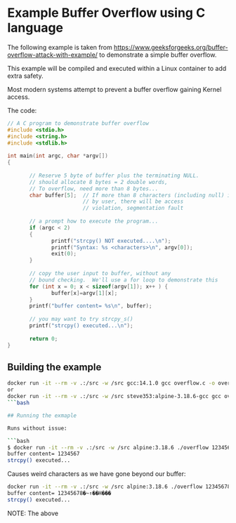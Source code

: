 # Example Buffer Overflow using C language

The following example is taken from https://www.geeksforgeeks.org/buffer-overflow-attack-with-example/ to demonstrate a simple buffer overflow.

This example will be compiled and executed within a Linux container to add extra safety.

Most modern systems attempt to prevent a buffer overflow gaining Kernel access.

The code:

```c
// A C program to demonstrate buffer overflow
#include <stdio.h>
#include <string.h>
#include <stdlib.h>
 
int main(int argc, char *argv[])
{
 
       // Reserve 5 byte of buffer plus the terminating NULL.
       // should allocate 8 bytes = 2 double words,
       // To overflow, need more than 8 bytes...
       char buffer[5];  // If more than 8 characters (including null) input
                        // by user, there will be access 
                        // violation, segmentation fault
 
       // a prompt how to execute the program...
       if (argc < 2)
       {
              printf("strcpy() NOT executed....\n");
              printf("Syntax: %s <characters>\n", argv[0]);
              exit(0);
       }
 
       // copy the user input to buffer, without any
       // bound checking.  We'll use a for loop to demonstrate this
       for (int x = 0; x < sizeof(argv[1]); x++ ) {
              buffer[x]=argv[1][x];
       }
       printf("buffer content= %s\n", buffer);
 
       // you may want to try strcpy_s()
       printf("strcpy() executed...\n");
 
       return 0;
}
```

## Building the example

```bash
docker run -it --rm -v .:/src -w /src gcc:14.1.0 gcc overflow.c -o overflow
or
docker run -it --rm -v .:/src -w /src steve353:alpine-3.18.6-gcc gcc overflow.c -o overflow
```bash

## Running the exmaple

Runs without issue:

```bash
$ docker run -it --rm -v .:/src -w /src alpine:3.18.6 ./overflow 1234567
buffer content= 1234567
strcpy() executed...
```

Causes weird characters as we have gone beyond our buffer:

```bash
docker run -it --rm -v .:/src -w /src alpine:3.18.6 ./overflow 123456789
buffer content= 12345678�~↑��H���
strcpy() executed...
```

NOTE: The above